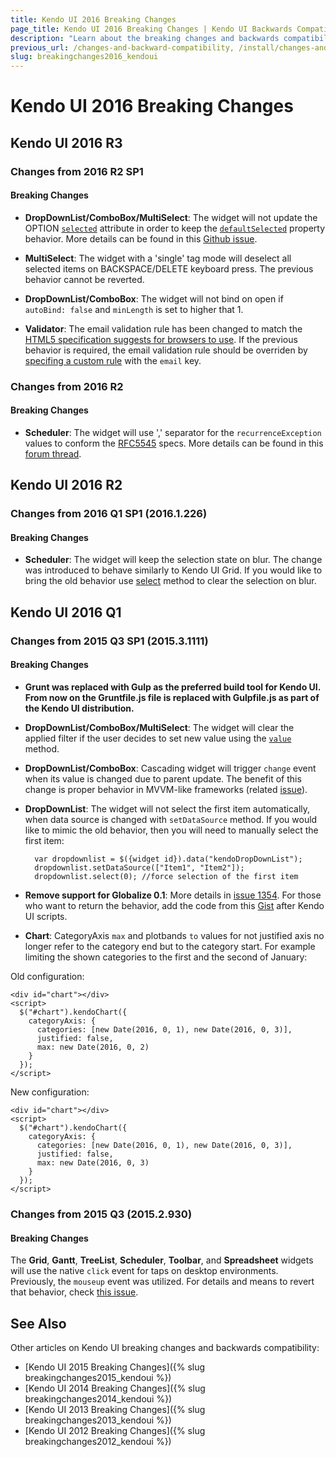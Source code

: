 ```yaml
---
title: Kendo UI 2016 Breaking Changes
page_title: Kendo UI 2016 Breaking Changes | Kendo UI Backwards Compatibility
description: "Learn about the breaking changes and backwards compatibility released by Kendo UI in 2016."
previous_url: /changes-and-backward-compatibility, /install/changes-and-backward-compatibility, /backward-compatibility
slug: breakingchanges2016_kendoui
---
```


# Kendo UI 2016 Breaking Changes

## Kendo UI 2016 R3

### Changes from 2016 R2 SP1

#### Breaking Changes

* **DropDownList/ComboBox/MultiSelect**: The widget will not update the OPTION [`selected`](https://developer.mozilla.org/en-US/docs/Web/HTML/Element/option#attr-selected) attribute in order to keep the [`defaultSelected`](https://developer.mozilla.org/en/docs/Web/API/HTMLOptionElement#Properties) property behavior. More details can be found in this [Github issue](https://github.com/telerik/kendo-ui-core/issues/1660).

* **MultiSelect**: The widget with a 'single' tag mode will deselect all selected items on BACKSPACE/DELETE keyboard press. The previous behavior cannot be reverted.

* **DropDownList/ComboBox**: The widget will not bind on open if `autoBind: false` and `minLength` is set to higher that 1.

* **Validator**: The email validation rule has been changed to match the [HTML5 specification suggests for browsers to use](https://html.spec.whatwg.org/multipage/forms.html#valid-e-mail-address). If the previous behavior is required, the email validation rule should be overriden by [specifing a custom rule](/controls/editors/validator/overview#custom-rules-for-validation) with the `email` key.

### Changes from 2016 R2

#### Breaking Changes

* **Scheduler**: The widget will use ',' separator for the `recurrenceException` values to conform the [RFC5545](http://tools.ietf.org/html/rfc5545#page-120) specs. More details can be found in this [forum thread](http://www.telerik.com/forums/breaking-change-recurrence-exceptions-delimiter-change).

## Kendo UI 2016 R2

### Changes from 2016 Q1 SP1 (2016.1.226)

#### Breaking Changes

* **Scheduler**: The widget will keep the selection state on blur. The change was introduced to behave similarly to Kendo UI Grid. If you would like to bring the old behavior use [select](http://docs.telerik.com/kendo-ui/api/javascript/ui/scheduler#methods-select) method to clear the selection on blur.

## Kendo UI 2016 Q1

### Changes from 2015 Q3 SP1 (2015.3.1111)

#### Breaking Changes

* **Grunt was replaced with Gulp as the preferred build tool for Kendo UI. From now on the Gruntfile.js file is replaced with Gulpfile.js as part of the Kendo UI distribution.**

* **DropDownList/ComboBox/MultiSelect**: The widget will clear the applied filter if the user decides to set new value using the [`value`](/api/javascript/ui/dropdownlist#methods-value) method.

* **DropDownList/ComboBox**: Cascading widget will trigger `change` event when its value is changed due to parent update. The benefit of this change is proper behavior in MVVM-like frameworks  (related [issue](https://github.com/telerik/kendo-ui-core/issues/661)).

* **DropDownList**: The widget will not select the first item automatically, when data source is changed with `setDataSource` method. If you would like to mimic the old behavior, then you will need to manually select the first item:

        var dropdownlist = $({widget id}).data("kendoDropDownList");
        dropdownlist.setDataSource(["Item1", "Item2"]);
        dropdownlist.select(0); //force selection of the first item

* **Remove support for Globalize 0.1**: More details in [issue 1354](https://github.com/telerik/kendo-ui-core/issues/1354).
For those who want to return the behavior, add the code from this [Gist](https://gist.github.com/ggkrustev/52bf4558ecd1794e5d94#file-kendo-ui-support-for-globalize-0-1) after Kendo UI scripts.

* **Chart**: CategoryAxis `max` and plotbands `to` values for not justified axis no longer refer to the category end but to the category start. For example limiting the shown categories to the first and the second of January:

Old configuration:

    <div id="chart"></div>
    <script>
      $("#chart").kendoChart({
        categoryAxis: {
          categories: [new Date(2016, 0, 1), new Date(2016, 0, 3)],
          justified: false,
          max: new Date(2016, 0, 2)
        }
      });
    </script>

New configuration:

    <div id="chart"></div>
    <script>
      $("#chart").kendoChart({
        categoryAxis: {
          categories: [new Date(2016, 0, 1), new Date(2016, 0, 3)],
          justified: false,
          max: new Date(2016, 0, 3)
        }
      });
    </script>

### Changes from 2015 Q3 (2015.2.930)

#### Breaking Changes

The  **Grid**, **Gantt**, **TreeList**, **Scheduler**, **Toolbar**, and **Spreadsheet** widgets will use the native `click` event for taps on desktop environments. Previously, the `mouseup` event was utilized. For details and means to revert that behavior, check [this issue](https://github.com/telerik/kendo-ui-core/issues/1176).

## See Also

Other articles on Kendo UI breaking changes and backwards compatibility:

* [Kendo UI 2015 Breaking Changes]({% slug breakingchanges2015_kendoui %})
* [Kendo UI 2014 Breaking Changes]({% slug breakingchanges2014_kendoui %})
* [Kendo UI 2013 Breaking Changes]({% slug breakingchanges2013_kendoui %})
* [Kendo UI 2012 Breaking Changes]({% slug breakingchanges2012_kendoui %})

